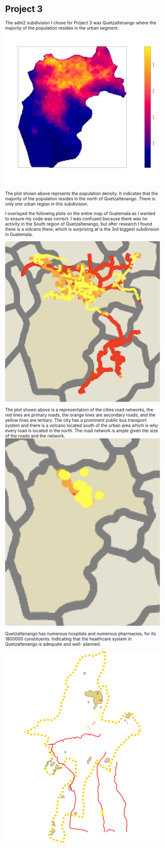 # Project 3 

The adm2 subdivision I chose for Project 3 was Quetzaltenango where the majority of the population resides in the urban segment. 
![](subpolys_filtered.png)

The plot shown above reprsents the population density. It indicates that the majority of the population resides in the north of Quetzaltenango. There is only one urban region in this subdivision.

I overlayed the following plots on the entire map of Guatemala as I wanted to ensure my code was correct. I was confused because there was no activity in the South region of Quetzaltenango, but after research I found there is a volcano there, which is surprising at is the 3rd biggest subdivision in Guatemala. 

![](Roads.png)

The plot shown above is a representation of the cities road networks, the red lines are primary roads, the orange lines are secondary roads, and the yellow lines are tertiary. The city has a prominent public bus transport system and there is a volcano located south of the urban area which is why every road is located in the north. The road network is ample given the size of the roads and the network. 
![](Healthcare.png)

Quetzaltenango has numerous hospitals and numerous pharmacies, for its 1800000 constituents. Indicating that the healthcare system in Quetzaltenango is adequate and well- planned. 

![](combined.png)
